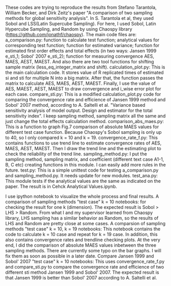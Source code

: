 These codes are trying to reproduce the results from Stefano Tarantola, William Becker, and Dirk Zeitz's paper "A comparison of two sampling methods for global sensitivity analysis".
In S. Tarantola et al, they used Sobol and LSS(Latin Supercube Sampling). For here, I used Sobol, Latin Hypercube Sampling, and Random by using Chaospy library (https://github.com/jonathf/chaospy).
The main code files are:
  a_comparison.py: function to calculate test function; analytical values for corresponding test function; function for estimated variance; function for estimated first order effects and total effects (in two ways: Jansen 1999 e_sti_1; Sobol' 2007 e_sti_2); function for measuring convergence AES, MAES, AEST, MAEST. And also there are two tool functions for shifting sample matrix (less_eq_integer_matrix and shift).
  calculation_plot.py: This is the main calculation code. It stores value of R replicated times of estimated si and sti for multiple N into a big matrix. After that, the function passes the matrix to calculate AES, MAES, AEST, MAEST. Finally, I use the value of AES, MAEST, AEST, MAEST to draw convergence and i_wise error plot for each case.
  compare_sti.py: This is a modified calculation_plot.py code for comparing the convergence rate and efficience of Jansen 1999 method and Sobol' 2007 method, according to A. Saltelli et al. "Variance based sensitivity analysis of model output. Design and estimator for the total sensitivity index". I keep sampling method, sampling matrix all the same and just change the total effects calculation method.
  comparison_abs_maes.py: This is a function to graph Fig.7 comparison of absolute MAES values for different test case function. Because Chaospy's Sobol sampling is only up to 40, so I only compared k = 10 and k = 19.
  convergence_rate_f.py: This contains functions to use trend line to estimate convergence rates of AES, MAES, AEST, MAEST. Then I draw the trend line and the estimating plot to check the reliability of the trend line.
  sampling_method.py: I put the sampling method, sampling matrix, and coefficient (different text case A1-1, B, C etc) creating functions in this module. I can easily add more rules in the future.
  test.py: This is a simple unittest code for testing a_comparison.py and sampling_method.py. It needs update for new modules.
  test_ana.py: This module tests if the analytical values are the same as indicated on the paper. The result is in Cehck Analytical Values.ipynb.
  
I use ipython notebook to visualize the whole process and final results.
A comparison of sampling methods "test case" k = 10 notebooks: 
  for checking the result for one k (dimension). The expected result is Sobol > LHS > Random. From what I and my supervisor learned from Chaospy library, LHS sampling has a similar behavior as Random, so the results of LHS and Random are pretty close at some cases.
A comparsion of sampling methods "test case" k = 10, k = 19 notebooks:
  This notebook contains the code to calculate k = 10 case and repeat for k = 19 case. In addition, this also contains convergence rates and trendline checking plots. At the very end, I did the comparison of absolute MAES values inbetween the three sampling methods. There are currently some typo on the bar graphs. I will fix them as soon as possible in a later date.
Compare Jansen 1999 and Sobol' 2007 "test case" k = 10 notebooks:
  This uses convergence_rate_f.py and compare_sti.py to compare the convergence rate and efficience of two different sti method Jansen 1999 and Sobol' 2007. The expected result is that Jansen 1999 is better than Sobol' 2007 according to A. Saltelli et al.
